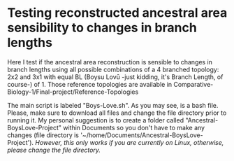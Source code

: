 # Testing reconstructed ancestral area sensibility to changes in branch lengths 
Here I test if the ancestral area reconstruction is sensible to changes in branch lengths using all possible combinations of a 4 branched topology: 2x2 and 3x1 with equal BL (Boysu Lovū -just kidding, it's Branch Length, of course-) of 1. Those reference topologies are available in Comparative-Biology-1/Final-project/Reference-Topologies

The main script is labeled "Boys-Love.sh". As you may see, is a bash file. Please, make sure to download all files and change the file directory prior to running it. My personal suggestion is to create a folder called "Ancestral-BoysLove-Project" within Documents so you don't have to make any changes (file directory is '~/home/Documents/Ancestral-BoysLove-Project'). *However, this only works if you are currently on Linux, otherwise, please change the file directory.*
